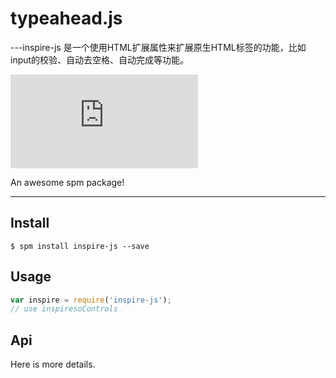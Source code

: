 # typeahead.js

---inspire-js 是一个使用HTML扩展属性来扩展原生HTML标签的功能，比如input的校验、自动去空格、自动完成等功能。

[![spm version](http://spmjs.io/badge/inspire.js)](http://spmjs.io/package/inspireso-controls)

An awesome spm package!

---

## Install

```
$ spm install inspire-js --save
```

## Usage

```js
var inspire = require('inspire-js');
// use inspiresoControls
```

## Api

Here is more details.

